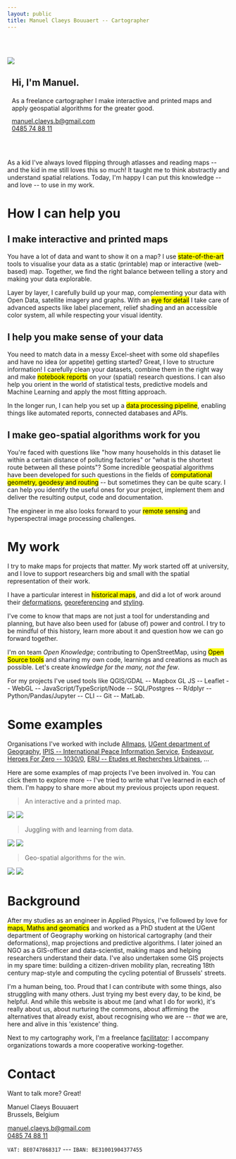 ```yaml
---
layout: public
title: Manuel Claeys Bouuaert -- Cartographer
---
```

<div class="image-box" style="margin-top: 60px; margin-bottom: 60px">
    <img src="img/manuel.jpg">
    <div style="margin:auto 10px">
        <h2>Hi, I'm Manuel.</h2>
        <div style="margin-top: 20px;">
            As a freelance cartographer I make interactive and printed maps and apply geospatial algorithms for the greater good.
        </div>
        <div style="margin-top: 12px;">
            <a href="mailto:manuel.claeys.b@gmail.com" class="email">manuel.claeys.b@gmail.com</a><br>
            <a href="tel:+32485748811" class="phone">0485 74 88 11</a>
        </div>
    </div>
</div>

As a kid I've always loved flipping through atlasses and reading maps -- and the kid in me still loves this so much! It taught me to think abstractly and understand spatial relations. Today, I'm happy I can put this knowledge -- and love -- to use in my work.

# How I can help you

<div class="focus" markdown="1">

## I make interactive and printed maps

You have a lot of data and want to show it on a map? I use <mark>state-of-the-art</mark> tools to visualise your data as a static (printable) map or interactive (web-based) map. Together, we find the right balance between telling a story and making your data explorable.

Layer by layer, I carefully build up your map, complementing your data with Open Data, satellite imagery and graphs. With an <mark>eye for detail</mark> I take care of advanced aspects like label placement, relief shading and an accessible color system, all while respecting your visual identity.

</div>

<div class="focus" markdown="1">

## I help you make sense of your data

You need to match data in a messy Excel-sheet with some old shapefiles and have no idea (or appetite) getting started? Great, I love to structure information! I carefully clean your datasets, combine them in the right way and make <mark>notebook reports</mark> on your (spatial) research questions. I can also help you orient in the world of statistical tests, predictive models and Machine Learning and apply the most fitting approach. 

In the longer run, I can help you set up a <mark>data processing pipeline</mark>, enabling things like automated reports, connected databases and APIs. 

</div>

<div class="focus" markdown="1">

## I make geo-spatial algorithms work for you

You're faced with questions like "how many households in this dataset lie within a certain distance of polluting factories" or "what is the shortest route between all these points"? Some incredible geospatial algorithms have been developed for such questions in the fields of <mark>computational geometry, geodesy and routing</mark> -- but sometimes they can be quite scary. I can help you identify the useful ones for your project, implement them and deliver the resulting output, code and documentation. 

The engineer in me also looks forward to your <mark>remote sensing</mark> and hyperspectral image processing challenges.

</div>

<h1 class="with-margin-top">My work</h1>

I try to make maps for projects that matter. My work started off at university, and I love to support researchers big and small with the spatial representation of their work.

I have a particular interest in <mark>historical maps</mark>, and did a lot of work around their <a href="/projects/academia_ferraris" class="internal">deformations</a>, <a href="/projects/allmaps_thinplatespline" class="internal">georeferencing</a> and <a href="/projects/ferrargis" class="internal">styling</a>.

I've come to know that maps are not just a tool for understanding and planning, but have also been used for (abuse of) power and control. I try to be mindful of this history, learn more about it and question how we can go forward together.

I'm on team *Open Knowledge*; contributing to OpenStreetMap, using <mark>Open Source tools</mark> and sharing my own code, learnings and creations as much as possible. Let's create *knowledge for the many, not the few*.

For my projects I've used tools like QGIS/GDAL -- Mapbox GL JS -- Leaflet -- WebGL -- JavaScript/TypeScript/Node -- SQL/Postgres -- R/dplyr -- Python/Pandas/Jupyter -- CLI -- Git -- MatLab.

<h1 class="with-margin-top">Some examples</h1>

Organisations I've worked with include [Allmaps](https://allmaps.org/), [UGent department of Geography](http://geoweb.ugent.be/), [IPIS -- International Peace Information Service](https://ipisresearch.be/), [Endeavour](https://endeavours.eu/), [Heroes For Zero -- 1030/0](https://heroesforzero.be/), [ERU -- Etudes et Recherches Urbaines](https://eru-urbanisme.be/), ...

Here are some examples of map projects I've been involved in. You can click them to explore more -- I've tried to write what I've learned in each of them. I'm happy to share more about my previous projects upon request.

> An interactive and a printed map.

<div class="image-box">
    <a href="/projects/ipis_cod_v5.html" class="none"><img src="img/ipis_cod_v5.gif"/></a>
    <a href="/projects/ipis_eaf_bdi.html" class="none"><img src="img/ipis_eaf_bdi.png"/></a>
</div>

> Juggling with and learning from data.

<div class="image-box">
    <a href="/projects/ipis_open.html" class="none"><img src="img/ipis_open.png"/></a>
    <a href="/projects/bikedataproject_centrality.html" class="none"><img src="img/bikedataproject_centrality.png"/></a>
</div>

> Geo-spatial algorithms for the win.

<div class="image-box">
    <a href="/projects/turf-buffer.html" class="none"><img src="img/turf-buffer.png"/></a>
    <a href="/projects/academia_jupyter.html" class="none"><img src="img/academia_jupyter.gif"/></a>
</div>

<h1 class="with-margin-top">Background</h1>

After my studies as an engineer in Applied Physics, I've followed by love for <mark>maps, Maths and geomatics</mark> and worked as a PhD student at the UGent department of Geography working on historical cartography (and their deformations), map projections and predictive algorithms. I later joined an NGO as a GIS-officer and data-scientist, making maps and helping researchers understand their data. I've also undertaken some GIS projects in my spare time: building a citizen-driven mobility plan, recreating 18th century map-style and computing the cycling potential of Brussels' streets.

I'm a human being, too. Proud that I can contribute with some things, also struggling with many others. Just trying my best every day, to be kind, be helpful. And while this website is about me (and what I do for work), it's really about us, about nurturing the commons, about affirming the alternatives that already exist, about recognising who we are -- *that* we are, here and alive in this 'existence' thing.

Next to my cartography work, I'm a freelance <a href="/facili" class="internal">facilitator</a>: I accompany organizations towards a more cooperative working-together.

<h1 class="with-margin-top">Contact</h1>

Want to talk more? Great!

<div class="focus" markdown="1">
Manuel Claeys Bouuaert
<br>Brussels, Belgium

<a href="mailto:manuel.claeys.b@gmail.com" class="email">manuel.claeys.b@gmail.com</a><br>
<a href="tel:+32485748811" class="phone">0485 74 88 11</a>

`VAT: BE0747868317` --- `IBAN: BE31001904377455`
</div>